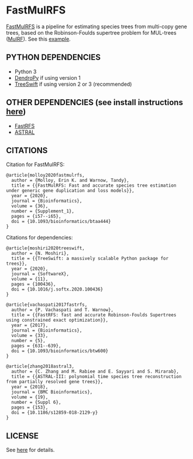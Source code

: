 FastMulRFS
==========
[FastMulRFS](https://doi.org/10.1093/bioinformatics/btaa444) is a pipeline for estimating species trees from multi-copy gene trees, based on the Robinson-Foulds supertree problem for MUL-trees ([MulRF](https://doi.org/10.1186/1748-7188-8-28)). See this [example](example/README.md).

PYTHON DEPENDENCIES
-------------------
+ Python 3
+ [DendroPy](https://www.dendropy.org) if using version 1
+ [TreeSwift](https://github.com/niemasd/TreeSwift) if using version 2 or 3 (recommended)

OTHER DEPENDENCIES (see install instructions [here](external/README.md))
------------------
+ [FastRFS](https://github.com/ekmolloy/fastrfs)
+ [ASTRAL](https://github.com/smirarab/astral)

CITATIONS
--------
Citation for FastMulRFS:
```
@article{molloy2020fastmulrfs,
  author = {Molloy, Erin K. and Warnow, Tandy},
  title = {{FastMulRFS: Fast and accurate species tree estimation under generic gene duplication and loss models}},
  year = {2020},
  journal = {Bioinformatics},
  volume = {36},
  number = {Supplement_1},
  pages = {i57--i65},
  doi = {10.1093/bioinformatics/btaa444}
}
```

Citations for dependencies:
```
@article{moshiri2020treeswift,
  author = {N. Moshiri},
  title = {{TreeSwift: a massively scalable Python package for trees}},
  year = {2020},
  journal = {SoftwareX},
  volume = {11},
  pages = {100436},
  doi = {10.1016/j.softx.2020.100436}
}
```

```
@article{vachaspati2017fastrfs,
  author = {P. Vachaspati and T. Warnow},
  title = {{FastRFS: fast and accurate Robinson-Foulds Supertrees using constrained exact optimization}},
  year = {2017},
  journal = {Bioinformatics},
  volume = {33},
  number = {5},
  pages = {631--639},
  doi = {10.1093/bioinformatics/btw600}
}
```

```
@article{zhang2018astral3,
  author = {C. Zhang and M. Rabiee and E. Sayyari and S. Mirarab},
  title = {{ASTRAL-III: polynomial time species tree reconstruction from partially resolved gene trees}},
  year = {2018},
  journal = {BMC Bioinformatics},
  volume = {19},
  number = {Suppl 6},
  pages = {153},
  doi = {10.1186/s12859-018-2129-y}
}
```

LICENSE
-------
See [here](LICENSE.txt) for details.

